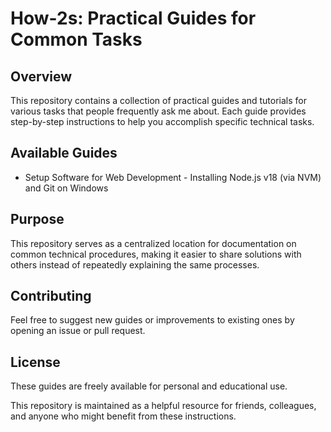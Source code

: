 # How-2s: Practical Guides for Common Tasks
## Overview
This repository contains a collection of practical guides and tutorials for various tasks that people frequently ask me about. Each guide provides step-by-step instructions to help you accomplish specific technical tasks.

## Available Guides
- Setup Software for Web Development - Installing Node.js v18 (via NVM) and Git on Windows
## Purpose
This repository serves as a centralized location for documentation on common technical procedures, making it easier to share solutions with others instead of repeatedly explaining the same processes.

## Contributing
Feel free to suggest new guides or improvements to existing ones by opening an issue or pull request.

## License
These guides are freely available for personal and educational use.

This repository is maintained as a helpful resource for friends, colleagues, and anyone who might benefit from these instructions.